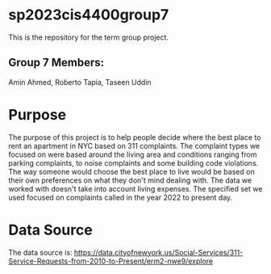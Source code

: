 # sp2023cis4400group7

This is the repository for the term group project.

## Group 7 Members:
Amin Ahmed, 
Roberto Tapia,
Taseen Uddin 

# Purpose
The purpose of this project is to help people decide where the best place to rent an apartment in NYC based on 311 complaints. The complaint types we focused on were
based around the living area and conditions ranging from parking complaints, to noise complaints and some building code violations. The way someone would choose
the best place to live would be based on their own preferences on what they don't mind dealing with. The data we worked with doesn't take into account living
expenses. The specified set we used focused on complaints called in the year 2022 to present day.

# Data Source
The data source is: 
https://data.cityofnewyork.us/Social-Services/311-Service-Requests-from-2010-to-Present/erm2-nwe9/explore
